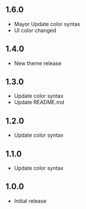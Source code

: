 ## 1.6.0

-  Mayor Update color syntax
-  UI color changed

## 1.4.0

-  New theme release

## 1.3.0

-  Update color syntax
-  Update README.md

## 1.2.0

-  Update color syntax

## 1.1.0

-  Update color syntax

## 1.0.0

-  Initial release
